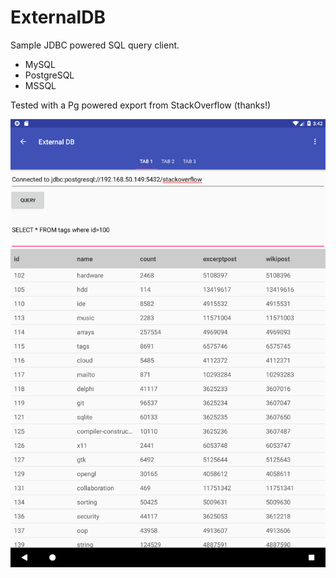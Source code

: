 # ExternalDB

Sample JDBC powered SQL query client.

* MySQL
* PostgreSQL
* MSSQL

Tested with a Pg powered export from StackOverflow (thanks!)


![Alt text](https://raw.githubusercontent.com/supaplextor/ExternalDB/master/Screenshot_1552430558.png?raw=true "Screenshot")
